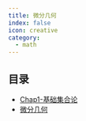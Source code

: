 ```yaml
---
title: 微分几何
index: false
icon: creative
category:
  - math
---
```


 ## 目录
- [Chap1-基础集合论](Chap1-基础集合论.md)
- [微分几何](微分几何.md)
